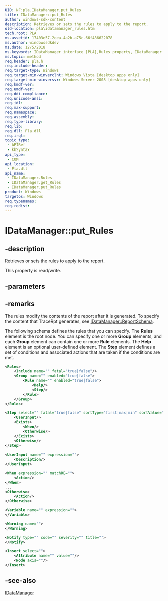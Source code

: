 ```yaml
---
UID: NF:pla.IDataManager.put_Rules
title: IDataManager::put_Rules
author: windows-sdk-content
description: Retrieves or sets the rules to apply to the report.
old-location: pla\idatamanager_rules.htm
tech.root: PLA
ms.assetid: 17403e57-2eea-4a2b-a75c-66f486622078
ms.author: windowssdkdev
ms.date: 12/5/2018
ms.keywords: IDataManager interface [PLA],Rules property, IDataManager.Rules, IDataManager.put_Rules, IDataManager::Rules, IDataManager::get_Rules, IDataManager::put_Rules, Rules property [PLA], Rules property [PLA],IDataManager interface, base.idatamanager_rules, pla.idatamanager_rules, pla/IDataManager::Rules, pla/IDataManager::get_Rules, pla/IDataManager::put_Rules, put_Rules
ms.topic: method
req.header: pla.h
req.include-header: 
req.target-type: Windows
req.target-min-winverclnt: Windows Vista [desktop apps only]
req.target-min-winversvr: Windows Server 2008 [desktop apps only]
req.kmdf-ver: 
req.umdf-ver: 
req.ddi-compliance: 
req.unicode-ansi: 
req.idl: 
req.max-support: 
req.namespace: 
req.assembly: 
req.type-library: 
req.lib: 
req.dll: Pla.dll
req.irql: 
topic_type:
 - APIRef
 - kbSyntax
api_type:
 - COM
api_location:
 - Pla.dll
api_name:
 - IDataManager.Rules
 - IDataManager.get_Rules
 - IDataManager.put_Rules
product: Windows
targetos: Windows
req.typenames: 
req.redist: 
---
```


# IDataManager::put_Rules


## -description


Retrieves or sets the rules to apply to the report. 

This property is read/write.


## -parameters


## -remarks



The rules modify  the contents of the report after it is generated. To specify the content that TraceRpt generates, see <a href="https://msdn.microsoft.com/32620e9d-9541-4c39-9312-937b0b4825ad">IDataManager::ReportSchema</a>.

The following schema defines the rules that you can specify. The <b>Rules</b> element is the root node. You can specify one or more <b>Group</b> elements, and each <b>Group</b> element can contain one or more <b>Rule</b> elements. The <b>Help</b> element is an optional user-defined element. The <b>Step</b> element defines a set of conditions and associated actions that are taken if the conditions are met.


```xml
<Rules>
    <Include name="" fatal="true|false"/>
    <Group name="" enabled="true|false">
        <Rule name="" enabled="true|false">
            <Help/>
            <Step/>
        </Rule>
    </Group>
</Rules>

```



```xml
<Step select="" fatal="true|false" sortType="first|max|min" sortValue="" sortDataType="">
    <UserInput/>
    <Exists>
        <When/>
        <Otherwise/>
    </Exists>
    <Otherwise/>
</Step>

```



```xml
<UserInput name="" expression="">
    <Description/>
</UserInput>

```



```xml
<When expression="" matchRE="">
    <Action/>
</When>
...
<Otherwise>
    <Action/>
</Otherwise>

```



```xml
<Variable name="" expression="">
</Variable>

<Warning name="">
</Warning>

<Notify type="" code="" severity="" title="">
</Notify>

<Insert select="">
    <Attribute name="" value=""/>
    <Node axis=""/>
</Insert>

```





## -see-also




<a href="https://msdn.microsoft.com/a153d88f-4c7e-45fd-9cd8-497160711de4">IDataManager</a>
 

 

